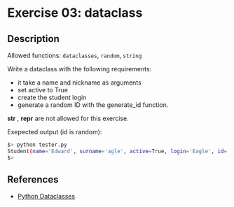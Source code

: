 # Exercise 03: dataclass

## Description

Allowed functions: `dataclasses`, `random`, `string`

Write a dataclass with the following requirements:

- it take a name and nickname as arguments
- set active to True
- create the student login
- generate a random ID with the generate_id function.

__str__ , __repr__ are not allowed for this exercise.

Exepected output (id is random):

```bash
$> python tester.py
Student(name='Edward', surname='agle', active=True, login='Eagle', id='trannxhndgtolvh')
$>
```

## References

- [Python Dataclasses](https://www.pythoncheatsheet.org/cheatsheet/dataclasses)
